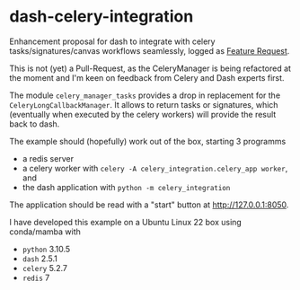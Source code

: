 # dash-celery-integration

Enhancement proposal for dash to integrate with celery tasks/signatures/canvas workflows seamlessly, logged as [Feature Request](https://github.com/plotly/dash/issues/2124).

This is not (yet) a Pull-Request, as the CeleryManager is being refactored at the moment and I'm keen on feedback from Celery and Dash experts first.

The module `celery_manager_tasks` provides a drop in replacement for the `CeleryLongCallbackManager`.
It allows to return tasks or signatures, which (eventually when executed by the celery workers) will provide the result back to dash.

The example should (hopefully) work out of the box, starting 3 programms

* a redis server
* a celery worker with `celery -A celery_integration.celery_app worker`, and
* the dash application with `python -m celery_integration`

The application should be read with a "start" button at http://127.0.0.1:8050.

I have developed this example on a Ubuntu Linux 22 box using conda/mamba with
* `python` 3.10.5
* `dash` 2.5.1
* `celery` 5.2.7
* `redis` 7
